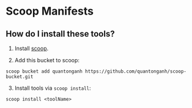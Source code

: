 # Scoop Manifests

## How do I install these tools?

1. Install [scoop](https://github.com/lukesampson/scoop).

2. Add this bucket to scoop:

```
scoop bucket add quantonganh https://github.com/quantonganh/scoop-bucket.git
```

3. Install tools via `scoop install`:

```
scoop install <toolName>
```
